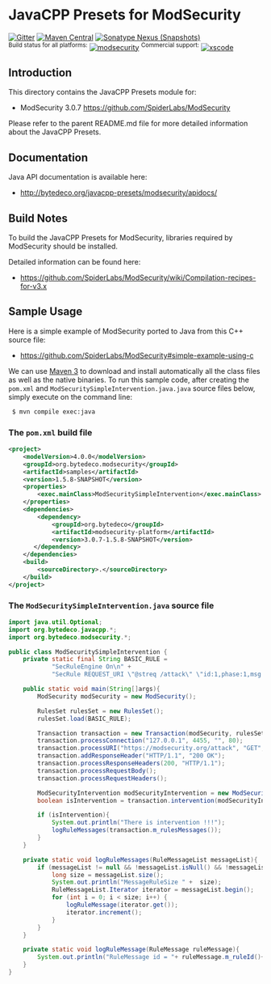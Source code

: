 JavaCPP Presets for ModSecurity
================================

[![Gitter](https://badges.gitter.im/bytedeco/javacpp.svg)](https://gitter.im/bytedeco/javacpp) [![Maven Central](https://maven-badges.herokuapp.com/maven-central/org.bytedeco/modsecurity/badge.svg)](https://maven-badges.herokuapp.com/maven-central/org.bytedeco/modsecurity) [![Sonatype Nexus (Snapshots)](https://img.shields.io/nexus/s/https/oss.sonatype.org/org.bytedeco/modsecurity.svg)](http://bytedeco.org/builds/)  
<sup>Build status for all platforms:</sup> [![modsecurity](https://github.com/bytedeco/javacpp-presets/workflows/modsecurity/badge.svg)](https://github.com/bytedeco/javacpp-presets/actions?query=workflow%3Amodsecurity)  <sup>Commercial support:</sup> [![xscode](https://img.shields.io/badge/Available%20on-xs%3Acode-blue?style=?style=plastic&logo=appveyor&logo=data:image/png;base64,iVBORw0KGgoAAAANSUhEUgAAAEAAAABACAMAAACdt4HsAAAAGXRFWHRTb2Z0d2FyZQBBZG9iZSBJbWFnZVJlYWR5ccllPAAAAAZQTFRF////////VXz1bAAAAAJ0Uk5T/wDltzBKAAAAlUlEQVR42uzXSwqAMAwE0Mn9L+3Ggtgkk35QwcnSJo9S+yGwM9DCooCbgn4YrJ4CIPUcQF7/XSBbx2TEz4sAZ2q1RAECBAiYBlCtvwN+KiYAlG7UDGj59MViT9hOwEqAhYCtAsUZvL6I6W8c2wcbd+LIWSCHSTeSAAECngN4xxIDSK9f4B9t377Wd7H5Nt7/Xz8eAgwAvesLRjYYPuUAAAAASUVORK5CYII=)](https://xscode.com/bytedeco/javacpp-presets)


Introduction
------------
This directory contains the JavaCPP Presets module for:

 * ModSecurity 3.0.7  https://github.com/SpiderLabs/ModSecurity

Please refer to the parent README.md file for more detailed information about the JavaCPP Presets.


Documentation
-------------
Java API documentation is available here:

 * http://bytedeco.org/javacpp-presets/modsecurity/apidocs/


Build Notes
------------

To build the JavaCPP Presets for ModSecurity, libraries required by ModSecurity should be installed.

Detailed information can be found here:

 * https://github.com/SpiderLabs/ModSecurity/wiki/Compilation-recipes-for-v3.x


Sample Usage
------------
Here is a simple example of ModSecurity ported to Java from this C++ source file:

 * https://github.com/SpiderLabs/ModSecurity#simple-example-using-c

We can use [Maven 3](http://maven.apache.org/) to download and install automatically all the class files as well as the native binaries. To run this sample code, after creating the `pom.xml` and `ModSecuritySimpleIntervention.java.java` source files below, simply execute on the command line:
```bash
 $ mvn compile exec:java
```

### The `pom.xml` build file
```xml
<project>
    <modelVersion>4.0.0</modelVersion>
    <groupId>org.bytedeco.modsecurity</groupId>
    <artifactId>samples</artifactId>
    <version>1.5.8-SNAPSHOT</version>
    <properties>
        <exec.mainClass>ModSecuritySimpleIntervention</exec.mainClass>
    </properties>
    <dependencies>
        <dependency>
            <groupId>org.bytedeco</groupId>
            <artifactId>modsecurity-platform</artifactId>
            <version>3.0.7-1.5.8-SNAPSHOT</version>
       </dependency>
    </dependencies>
    <build>
        <sourceDirectory>.</sourceDirectory>
    </build>
</project>
```

### The `ModSecuritySimpleIntervention.java` source file
```java
import java.util.Optional;
import org.bytedeco.javacpp.*;
import org.bytedeco.modsecurity.*;

public class ModSecuritySimpleIntervention {
    private static final String BASIC_RULE =
            "SecRuleEngine On\n" +
            "SecRule REQUEST_URI \"@streq /attack\" \"id:1,phase:1,msg: \' Attack detected\' t:lowercase,deny\"";

    public static void main(String[]args){
        ModSecurity modSecurity = new ModSecurity();

        RulesSet rulesSet = new RulesSet();
        rulesSet.load(BASIC_RULE);

        Transaction transaction = new Transaction(modSecurity, rulesSet, null);
        transaction.processConnection("127.0.0.1", 4455, "", 80);
        transaction.processURI("https://modsecurity.org/attack", "GET", "1.0");
        transaction.addResponseHeader("HTTP/1.1", "200 OK");
        transaction.processResponseHeaders(200, "HTTP/1.1");
        transaction.processRequestBody();
        transaction.processRequestHeaders();

        ModSecurityIntervention modSecurityIntervention = new ModSecurityIntervention();
        boolean isIntervention = transaction.intervention(modSecurityIntervention);

        if (isIntervention){
            System.out.println("There is intervention !!!");
            logRuleMessages(transaction.m_rulesMessages());
        }
    }

    private static void logRuleMessages(RuleMessageList messageList){
        if (messageList != null && !messageList.isNull() && !messageList.empty()) {
            long size = messageList.size();
            System.out.println("MessageRuleSize " +  size);
            RuleMessageList.Iterator iterator = messageList.begin();
            for (int i = 0; i < size; i++) {
                logRuleMessage(iterator.get());
                iterator.increment();
            }
        }
    }

    private static void logRuleMessage(RuleMessage ruleMessage){
        System.out.println("RuleMessage id = "+ ruleMessage.m_ruleId()+ " message  = " + Optional.ofNullable(ruleMessage.m_message()).map(BytePointer::getString).orElse("NO_MESSAGE"));
    }
}
```
